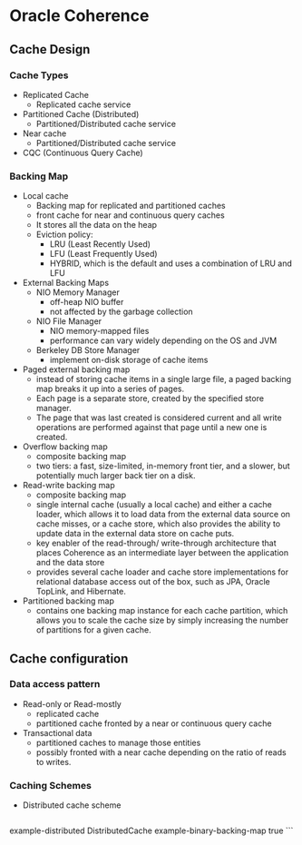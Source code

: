 # Oracle Coherence

## Cache Design

### Cache Types 
  - Replicated Cache
    - Replicated cache service
  - Partitioned Cache (Distributed)
    - Partitioned/Distributed cache service
  - Near cache
    - Partitioned/Distributed cache service
  - CQC (Continuous Query Cache)

### Backing Map
  - Local cache
    - Backing map for replicated and partitioned caches
	- front cache for near and continuous query caches
	- It stores all the data on the heap
	- Eviction policy: 
	  - LRU (Least Recently Used)
	  - LFU (Least Frequently Used)
	  - HYBRID, which is the default and uses a combination of LRU and LFU
  - External Backing Maps
    - NIO Memory Manager 
      - off-heap NIO buffer
      - not affected by the garbage collection
    - NIO File Manager
      - NIO memory-mapped files
      - performance can vary widely depending on the OS and JVM 
    - Berkeley DB Store Manager
      - implement on-disk storage of cache items 
  - Paged external backing map
    - instead of storing cache items in a single large file, a paged backing map breaks it up into a series of pages. 
    - Each page is a separate store, created by the specified store manager. 
    - The page that was last created is considered current and all write operations are performed against that page until a new one is created.
  - Overflow backing map
    - composite backing map 
    - two tiers: a fast, size-limited, in-memory front tier, and a slower, but potentially much larger back tier on a disk.
  - Read-write backing map
    - composite backing map
    - single internal cache (usually a local cache) and either a cache loader, which allows it to load data from the external data source on cache misses, or a cache store, which also provides the ability to update data in the external data store on cache puts.
    - key enabler of the read-through/ write-through architecture that places Coherence as an intermediate layer between the application and the data store
    - provides several cache loader and cache store implementations for relational database access out of the box, such as JPA, Oracle TopLink, and Hibernate.
   - Partitioned backing map
     - contains one backing map instance for each cache partition, which allows you to scale the cache size by simply increasing the number of partitions for a given cache. 
     
## Cache configuration

### Data access pattern
  - Read-only or Read-mostly
    - replicated cache 
    - partitioned cache fronted by a near or continuous query cache
  - Transactional data
    - partitioned caches to manage those entities
    - possibly fronted with a near cache depending on the ratio of reads to writes.
    
### Caching Schemes
  - Distributed cache scheme
    ```<distributed-scheme>
<scheme-name>example-distributed</scheme-name>
<service-name>DistributedCache</service-name>
<backing-map-scheme>
<local-scheme>
<scheme-ref>example-binary-backing-map</scheme-ref>
</local-scheme>
</backing-map-scheme>
<autostart>true</autostart>
</distributed-scheme>```

